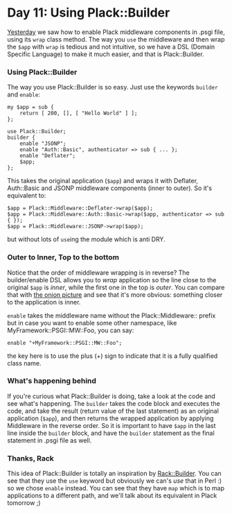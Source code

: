 # Day 11: Using Plack::Builder

[Yesterday][1] we saw how to enable Plack middleware components in .psgi file, using its `wrap` class method. The way you `use` the middleware and then wrap the `$app` with `wrap` is tedious and not intuitive, so we have a DSL (Domain Specific Language) to make it much easier, and that is Plack::Builder.

### Using Plack::Builder

The way you use Plack::Builder is so easy. Just use the keywords `builder` and `enable`:

```
my $app = sub {
    return [ 200, [], [ "Hello World" ] ];
};

use Plack::Builder;
builder {
    enable "JSONP";
    enable "Auth::Basic", authenticator => sub { ... };
    enable "Deflater";
    $app;
};
```

This takes the original application (`$app`) and wraps it with Deflater, Auth::Basic and JSONP middleware components (inner to outer). So it's equivalent to:

```
$app = Plack::Middleware::Deflater->wrap($app);
$app = Plack::Middleware::Auth::Basic->wrap($app, authenticator => sub { });
$app = Plack::Middleware::JSONP->wrap($app);
```

but without lots of `use`ing the module which is anti DRY.

### Outer to Inner, Top to the bottom

Notice that the order of middleware wrapping is in reverse? The builder/enable DSL allows you to _wrap_ application so the line close to the original `$app` is _inner_, while the first one in the top is _outer_. You can compare that with [the onion picture][2] and see that it's more obvious: something closer to the application is inner.

`enable` takes the middleware name without the Plack::Middleware:: prefix but in case you want to enable some other namespace, like MyFramework::PSGI::MW::Foo, you can say:

```
enable "+MyFramework::PSGI::MW::Foo";
```

the key here is to use the plus (+) sign to indicate that it is a fully qualified class name.

### What's happening behind

If you're curious what Plack::Builder is doing, take a look at the code and see what's happening. The `builder` takes the code block and executes the code, and take the result (return value of the last statement) as an original application (`$app`), and then returns the wrapped application by applying Middleware in the reverse order. So it is important to have `$app` in the last line inside the `builder` block, and have the `builder` statement as the final statement in .psgi file as well.

### Thanks, Rack

This idea of Plack::Builder is totally an inspiration by [Rack::Builder][3]. You can see that they use the `use` keyword but obviously we can's _use_ that in Perl :) so we chose `enable` instead. You can see that they have `map` which is to map applications to a different path, and we'll talk about its equivalent in Plack tomorrow ;)

  [1]: http://advent.plackperl.org/2009/12/day-10-using-plack-middleware.html
  [2]: http://pylonshq.com/docs/en/0.9.7/_images/pylons_as_onion.png
  [3]: http://m.onkey.org/2008/11/18/ruby-on-rack-2-rack-builder
